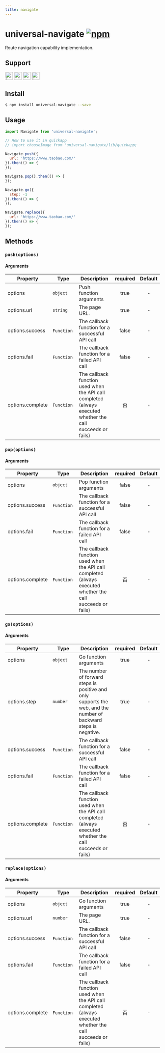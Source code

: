 ```yaml
---
title: navigate
---
```


# universal-navigate [![npm](https://img.shields.io/npm/v/universal-navigate.svg)](https://www.npmjs.com/package/universal-navigate)

Route navigation capability implementation.

## Support

<img alt="browser" src="https://gw.alicdn.com/tfs/TB1uYFobGSs3KVjSZPiXXcsiVXa-200-200.svg" width="25px" height="25px" /> <img alt="miniApp" src="https://gw.alicdn.com/tfs/TB1bBpmbRCw3KVjSZFuXXcAOpXa-200-200.svg" width="25px" height="25px" /> <img alt="wechatMiniprogram" src="https://img.alicdn.com/tfs/TB1slcYdxv1gK0jSZFFXXb0sXXa-200-200.svg" width="25px" height="25px"> <img alt="bytedanceMicroApp" src="https://gw.alicdn.com/tfs/TB1jFtVzO_1gK0jSZFqXXcpaXXa-200-200.svg" width="25px" height="25px">

## Install

```bash
$ npm install universal-navigate --save
```

## Usage

```js
import Navigate from 'universal-navigate';

// How to use it in quickapp
// import chooseImage from 'universal-navigate/lib/quickapp;

Navigate.push({
  url: 'https://www.taobao.com/'
}).then(() => {
});

Navigate.pop().then(() => {
});

Navigate.go({
  step: -1
}).then(() => {
});

Navigate.replace({
  url: 'https://www.taobao.com/'
}).then(() => {
});
```

## Methods

### `push(options)`

#### Arguments
| Property         | Type      | Description                                                                        | required | Default |
| ---------------- | --------- | ---------------------------------------------------------------------------------- | :------: | :-----: |
| options          | `object`  | Push function arguments                                                            |   true   |    -    |
| options.url      | `string`  | The page URL.                                                                      |   true   |    -    |
| options.success | `Function`  | The callback function for a successful API call | false | - |
| options.fail | `Function`  | The callback function for a failed API call | false | - |
| options.complete | `Function`  | The callback function used when the API call completed (always executed whether the call succeeds or fails) | 否 | - |

### `pop(options)`

#### Arguments
| Property         | Type      | Description                                                                        | required | Default |
| ---------------- | --------- | ---------------------------------------------------------------------------------- | :------: | :-----: |
| options          | `object`  | Pop function arguments                                                             |  false   |    -    | 
| options.success | `Function`  | The callback function for a successful API call | false | - |
| options.fail | `Function`  | The callback function for a failed API call | false | - |
| options.complete | `Function`  | The callback function used when the API call completed (always executed whether the call succeeds or fails) | 否 | - |

### `go(options)`

#### Arguments
| Property         | Type      | Description                                                                                                      | required | Default |
| ---------------- | --------- | ---------------------------------------------------------------------------------------------------------------- | :------: | :-----: |
| options          | `object`  | Go function arguments                                                                                            |   true   |    -    |
| options.step     | `number`  | The number of forward steps is positive and only supports the web, and the number of backward steps is negative. |   true   |    -    |
| options.success | `Function`  | The callback function for a successful API call | false | - |
| options.fail | `Function`  | The callback function for a failed API call | false | - |
| options.complete | `Function`  | The callback function used when the API call completed (always executed whether the call succeeds or fails) | 否 | - |

### `replace(options)`

#### Arguments
| Property         | Type      | Description                                                                                                      | required | Default |
| ---------------- | --------- | ---------------------------------------------------------------------------------------------------------------- | :------: | :-----: |
| options          | `object`  | Go function arguments                                                                                            |   true   |    -    |
| options.url     | `number`  | The page URL.                              |   true   |    -    |
| options.success | `Function`  | The callback function for a successful API call | false | - |
| options.fail | `Function`  | The callback function for a failed API call | false | - |
| options.complete | `Function`  | The callback function used when the API call completed (always executed whether the call succeeds or fails) | 否 | - |